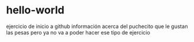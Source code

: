 # hello-world
ejercicio de inicio a github
información acerca del puchecito que le gustan las pesas
pero
 ya no va a poder hacer ese tipo de ejercicio
